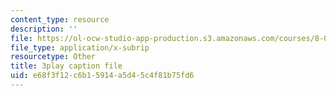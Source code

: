 ```yaml
---
content_type: resource
description: ''
file: https://ol-ocw-studio-app-production.s3.amazonaws.com/courses/8-05-quantum-physics-ii-fall-2013/e68f3f12c6b15914a5d45c4f81b75fd6_TUenwZezzdk.vtt
file_type: application/x-subrip
resourcetype: Other
title: 3play caption file
uid: e68f3f12-c6b1-5914-a5d4-5c4f81b75fd6
---
```

